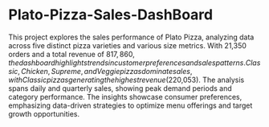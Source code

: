 # Plato-Pizza-Sales-DashBoard
This project explores the sales performance of Plato Pizza, analyzing data across five distinct pizza varieties and various size metrics. With 21,350 orders and a total revenue of $817,860, the dashboard highlights trends in customer preferences and sales patterns. Classic, Chicken, Supreme, and Veggie pizzas dominate sales, with Classic pizzas generating the highest revenue ($220,053). The analysis spans daily and quarterly sales, showing peak demand periods and category performance. The insights showcase consumer preferences, emphasizing data-driven strategies to optimize menu offerings and target growth opportunities.
